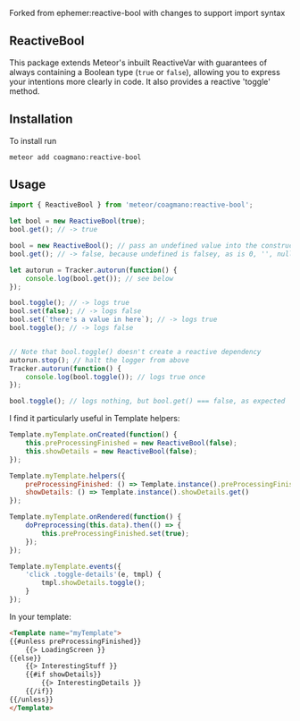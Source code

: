 Forked from ephemer:reactive-bool with changes to support import syntax

ReactiveBool
------------

This package extends Meteor's inbuilt ReactiveVar with guarantees of always containing a Boolean type (`true` or `false`), allowing you to express your intentions more clearly in code. It also provides a reactive 'toggle' method.

## Installation
To install run
```
meteor add coagmano:reactive-bool
```

## Usage

```js
import { ReactiveBool } from 'meteor/coagmano:reactive-bool';

let bool = new ReactiveBool(true);
bool.get(); // -> true

bool = new ReactiveBool(); // pass an undefined value into the constructor
bool.get(); // -> false, because undefined is falsey, as is 0, '', null etc.

let autorun = Tracker.autorun(function() {
    console.log(bool.get()); // see below
});

bool.toggle(); // -> logs true
bool.set(false); // -> logs false
bool.set(`there's a value in here`); // -> logs true
bool.toggle(); // -> logs false


// Note that bool.toggle() doesn't create a reactive dependency
autorun.stop(); // halt the logger from above
Tracker.autorun(function() {
    console.log(bool.toggle()); // logs true once
});

bool.toggle(); // logs nothing, but bool.get() === false, as expected
```

I find it particularly useful in Template helpers:

```js
Template.myTemplate.onCreated(function() {
    this.preProcessingFinished = new ReactiveBool(false);
    this.showDetails = new ReactiveBool(false);
});

Template.myTemplate.helpers({
    preProcessingFinished: () => Template.instance().preProcessingFinished.get(),
    showDetails: () => Template.instance().showDetails.get()
});

Template.myTemplate.onRendered(function() {
    doPreprocessing(this.data).then(() => {
        this.preProcessingFinished.set(true);
    });
});

Template.myTemplate.events({
    'click .toggle-details'(e, tmpl) {
        tmpl.showDetails.toggle();
    }
});
```


In your template:

```html
<Template name="myTemplate">
{{#unless preProcessingFinished}}
    {{> LoadingScreen }}
{{else}}
    {{> InterestingStuff }}
    {{#if showDetails}}
        {{> InterestingDetails }}
    {{/if}}
{{/unless}}
</Template>
```
